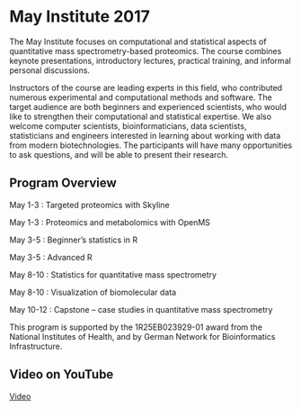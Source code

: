 # May Institute 2017

The May Institute focuses on computational and statistical aspects of quantitative mass spectrometry-based proteomics. The course combines keynote presentations, introductory lectures, practical training, and informal personal discussions.

Instructors of the course are leading experts in this field, who contributed numerous experimental and computational methods and software. The target audience are both beginners and experienced scientists, who would like to strengthen their computational and statistical expertise. We also welcome computer scientists, bioinformaticians, data scientists, statisticians and engineers interested in learning about working with data from modern biotechnologies. The participants will have many opportunities to ask questions, and will be able to present their research.

## Program Overview

May 1-3 : Targeted proteomics with Skyline

May 1-3 : Proteomics and metabolomics with OpenMS

May 3-5 : Beginner’s statistics in R

May 3-5 : Advanced R

May 8-10 : Statistics for quantitative mass spectrometry

May 8-10 : Visualization of biomolecular data

May 10-12 : Capstone – case studies in quantitative mass spectrometry

This program is supported by the 1R25EB023929-01 award from the National Institutes of Health, and by German Network for Bioinformatics Infrastructure.

## Video on YouTube

[Video](https://www.youtube.com/channel/UC3FIdb-kMB3pHSq9bDB6L1A)